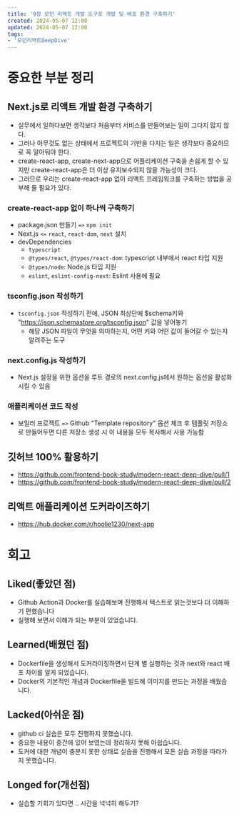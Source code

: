 ```yaml
---
title: '9장 모던 리액트 개발 도구로 개발 및 배포 환경 구축하기'
created: 2024-05-07 12:00
updated: 2024-05-07 12:00
tags:
- '모던리액트DeepDive'
---
```


# 중요한 부분 정리

## Next.js로 리액트 개발 환경 구축하기

- 실무에서 일하다보면 생각보다 처음부터 서비스를 만들어보는 일이 그다지 많지 않다.
- 그러나 아무것도 없는 상태에서 프로젝트의 기반을 다지는 일은 생각보다 중요하므로 꼭 알아둬야 한다.
- create-react-app, create-next-app으로 어플리케이션 구축을 손쉽게 할 수 있지만 create-react-app은 더 이상 유지보수되지 않을 가능성이 크다.
- 그러므로 우리는 create-react-app 없이 리액트 프레임워크를 구축하는 방법을 공부해 둘 필요가 있다.

### create-react-app 없이 하나씩 구축하기

- package.json 만들기 `=>` `npm init`
- Next.js `<=` `react`, `react-dom`, `next` 설치
- devDependencies
    - `typescript`
    - `@types/react`, `@types/react-dom`: typescript 내부에서 react 타입 지원
    - `@types/node`: Node.js 타입 지원
    - `eslint`, `eslint-config-next`: Eslint 사용에 필요

### tsconfig.json 작성하기

- `tsconfig.json` 작성하기 전에, JSON 최상단에 $schema키와 "https://json.schemastore.org/tsconfig.json" 값을 넣어놓기
    - 해당 JSON 파일이 무엇을 의미하는지, 어떤 키와 어떤 값이 들어갈 수 있는지 알려주는 도구

### next.config.js 작성하기

- Next.js 설정을 위한 옵션을 루트 경로의 next.config.js에서 원하는 옵션을 활성화 시킬 수 있음

### 애플리케이션 코드 작성

- 보일러 프로젝트 `=>` Github "Template repository" 옵션 체크 후 템플릿 저장소로 만들어두면 다른 저장소 생성 시 이 내용을 모두 복사해서 사용 가능함

## 깃허브 100% 활용하기

- https://github.com/frontend-book-study/modern-react-deep-dive/pull/1
- https://github.com/frontend-book-study/modern-react-deep-dive/pull/2

## 리액트 애플리케이션 도커라이즈하기

- https://hub.docker.com/r/hoolie1230/next-app

# 회고

## Liked(좋았던 점)

- Github Action과 Docker를 실습해보며 진행해서 텍스트로 읽는것보다 더 이해하기 편했습니다
- 실행해 보면서 이해가 되는 부분이 있었습니다.

## Learned(배웠던 점)

- Dockerfile을 생성해서 도커라이징하면서 단계 별 실행하는 것과 next와 react 배포 차이를 알게 되었습니다.
- Docker의 기본적인 개념과 Dockerfile을 빌드해 이미지를 만드는 과정을 배웠습니다.

## Lacked(아쉬운 점)

- github ci 실습은 모두 진행하지 못했습니다.
- 중요한 내용이 중간에 있어 보였는데 정리하지 못해 아쉽습니다.
- 도커에 대한 개념이 충분치 못한 상태로 실습을 진행해서 모든 실습 과정을 따라가지 못했습니다.

## Longed for(개선점)

- 실습할 기회가 있다면 .. 시간을 넉넉히 해두기?
